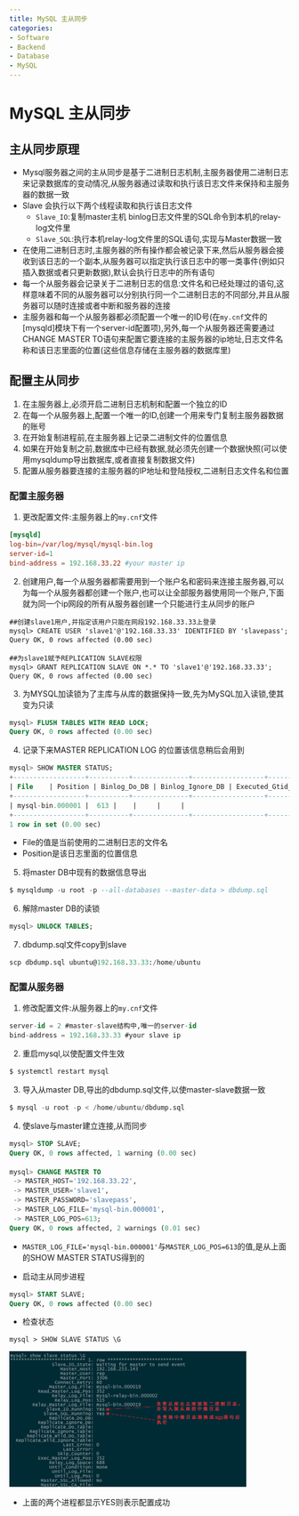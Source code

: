 ```yaml
---
title: MySQL 主从同步
categories:
- Software
- Backend
- Database
- MySQL
---
```

# MySQL 主从同步

## 主从同步原理

- Mysql服务器之间的主从同步是基于二进制日志机制,主服务器使用二进制日志来记录数据库的变动情况,从服务器通过读取和执行该日志文件来保持和主服务器的数据一致
- Slave 会执行以下两个线程读取和执行该日志文件
    - `Slave_IO`:复制master主机 binlog日志文件里的SQL命令到本机的relay-log文件里
    - `Slave_SQL`:执行本机relay-log文件里的SQL语句,实现与Master数据一致
- 在使用二进制日志时,主服务器的所有操作都会被记录下来,然后从服务器会接收到该日志的一个副本,从服务器可以指定执行该日志中的哪一类事件(例如只插入数据或者只更新数据),默认会执行日志中的所有语句
- 每一个从服务器会记录关于二进制日志的信息:文件名和已经处理过的语句,这样意味着不同的从服务器可以分别执行同一个二进制日志的不同部分,并且从服务器可以随时连接或者中断和服务器的连接
- 主服务器和每一个从服务器都必须配置一个唯一的ID号(在`my.cnf`文件的[mysqld]模块下有一个server-id配置项),另外,每一个从服务器还需要通过CHANGE MASTER TO语句来配置它要连接的主服务器的ip地址,日志文件名称和该日志里面的位置(这些信息存储在主服务器的数据库里)

## 配置主从同步

1. 在主服务器上,必须开启二进制日志机制和配置一个独立的ID
2. 在每一个从服务器上,配置一个唯一的ID,创建一个用来专门复制主服务器数据的账号
3. 在开始复制进程前,在主服务器上记录二进制文件的位置信息
4. 如果在开始复制之前,数据库中已经有数据,就必须先创建一个数据快照(可以使用mysqldump导出数据库,或者直接复制数据文件)
5. 配置从服务器要连接的主服务器的IP地址和登陆授权,二进制日志文件名和位置

### 配置主服务器

1. 更改配置文件:主服务器上的`my.cnf`文件

```toml
[mysqld]
log-bin=/var/log/mysql/mysql-bin.log
server-id=1
bind-address = 192.168.33.22 #your master ip
```

2. 创建用户,每一个从服务器都需要用到一个账户名和密码来连接主服务器,可以为每一个从服务器都创建一个账户,也可以让全部服务器使用同一个账户,下面就为同一个ip网段的所有从服务器创建一个只能进行主从同步的账户

```
##创建slave1用户,并指定该用户只能在网段192.168.33.33上登录
mysql> CREATE USER 'slave1'@'192.168.33.33' IDENTIFIED BY 'slavepass';
Query OK, 0 rows affected (0.00 sec)

##为slave1赋予REPLICATION SLAVE权限
mysql> GRANT REPLICATION SLAVE ON *.* TO 'slave1'@'192.168.33.33';
Query OK, 0 rows affected (0.00 sec)
```

3. 为MYSQL加读锁为了主库与从库的数据保持一致,先为MySQL加入读锁,使其变为只读

```sql
mysql> FLUSH TABLES WITH READ LOCK;
Query OK, 0 rows affected (0.00 sec)
```

4. 记录下来MASTER REPLICATION LOG 的位置该信息稍后会用到

```sql
mysql> SHOW MASTER STATUS;
+------------------+----------+--------------+------------------+-------------------+
| File    | Position | Binlog_Do_DB | Binlog_Ignore_DB | Executed_Gtid_Set |
+------------------+----------+--------------+------------------+-------------------+
| mysql-bin.000001 |  613 |    |     |     |
+------------------+----------+--------------+------------------+-------------------+
1 row in set (0.00 sec)
```

- File的值是当前使用的二进制日志的文件名
- Position是该日志里面的位置信息

5. 将master DB中现有的数据信息导出

```sql
$ mysqldump -u root -p --all-databases --master-data > dbdump.sql
```

6. 解除master DB的读锁

```sql
mysql> UNLOCK TABLES;
```

7. dbdump.sql文件copy到slave

```sql
scp dbdump.sql ubuntu@192.168.33.33:/home/ubuntu
```

### 配置从服务器

1. 修改配置文件:从服务器上的`my.cnf`文件

```sql
server-id = 2 #master-slave结构中,唯一的server-id
bind-address = 192.168.33.33 #your slave ip
```

2. 重启mysql,以使配置文件生效

```sql
$ systemctl restart mysql
```

3. 导入从master DB,导出的dbdump.sql文件,以使master-slave数据一致

```sql
$ mysql -u root -p < /home/ubuntu/dbdump.sql
```

4. 使slave与master建立连接,从而同步

```sql
mysql> STOP SLAVE;
Query OK, 0 rows affected, 1 warning (0.00 sec)

mysql> CHANGE MASTER TO
 -> MASTER_HOST='192.168.33.22',
 -> MASTER_USER='slave1',
 -> MASTER_PASSWORD='slavepass',
 -> MASTER_LOG_FILE='mysql-bin.000001',
 -> MASTER_LOG_POS=613;
Query OK, 0 rows affected, 2 warnings (0.01 sec)
```

- `MASTER_LOG_FILE='mysql-bin.000001'`与`MASTER_LOG_POS=613`的值,是从上面的SHOW MASTER STATUS得到的

- 启动主从同步进程

```sql
mysql> START SLAVE;
Query OK, 0 rows affected (0.00 sec)
```

- 检查状态

```
mysql > SHOW SLAVE STATUS \G
```

<img src="https://raw.githubusercontent.com/LuShan123888/Files/main/Pictures/771870-20160309163148225-1200721404.png" alt="图片3" style="zoom:50%;" />

- 上面的两个进程都显示YES则表示配置成功